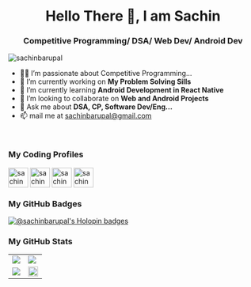 <h1 align="center">Hello There 👋, I am Sachin</h1>
<h3 align="center">Competitive Programming/ DSA/ Web Dev/ Android Dev</h3>

<p align="left"> <img src="https://komarev.com/ghpvc/?username=sachinbarupal&label=Profile%20views&color=0e75b6&style=flat" alt="sachinbarupal" /> </p>

- 👨‍💻 I’m passionate about Competitive Programming...
- 🔭 I’m currently working on **My Problem Solving Sills**
- 🌱 I’m currently learning **Android Development in React Native**
- 👯 I’m looking to collaborate on **Web and Android Projects**
- 💬 Ask me about **DSA, CP, Software Dev/Eng...**
- 📫 mail me at sachinbarupal@gmail.com

<br/>

### My Coding Profiles
<p align="left">
<a href="https://www.leetcode.com/sachinbarupal" target="blank"><img align="center" src="https://raw.githubusercontent.com/rahuldkjain/github-profile-readme-generator/master/src/images/icons/Social/leet-code.svg" alt="sachinbarupal" height="40" width="40" /></a>
<a href="https://codeforces.com/profile/sachinbarupal" target="blank"><img align="center" src="https://codeforces.org/s/35349/images/codeforces-sponsored-by-ton.png" alt="sachinbarupal" height="40" width="auto" /></a>                         
<a href="https://www.codechef.com/users/sachinbarupal" target="blank"><img align="center" src="https://cdn.codechef.com/images/cc-logo.svg" alt="sachinbarupal" height="40" width="auto" /></a>
<a href="https://auth.geeksforgeeks.org/user/sachinbarupal" target="blank"><img align="center" src="https://raw.githubusercontent.com/rahuldkjain/github-profile-readme-generator/master/src/images/icons/Social/geeks-for-geeks.svg" alt="sachinbarupal" height="40" width="40" /></a>
</p>


### My GitHub Badges

[![@sachinbarupal's Holopin badges](https://holopin.me/sachinbarupal)](https://holopin.io/@sachinbarupal)

### My GitHub Stats

<table>
    <tr>
        <td>
            <img src="https://github-profile-trophy.vercel.app/?username=sachinbarupal&row=1&column=4&no-bg=true"/>
        </td>
        <td>
            <img src="https://github-readme-streak-stats.herokuapp.com/?user=sachinbarupal"/>
        </td> 
    </tr>
    <tr>
        <td>
            <img src="https://github-readme-stats.vercel.app/api?username=sachinbarupal&count_private=true&show_icons=true&theme=tokyonight"/>
        </td>
        <td>
            <img src="https://github-readme-stats.vercel.app/api/top-langs/?username=sachinbarupal&langs_count=10&layout=compact&hide=php,scss,css,html,batchfile,gherkin,freemarker,xslt,tsql,ruby" width="100%" height="50%"/>
        </td>
    </tr>
</table>

<!---
sachinbarupal/sachinbarupal is a ✨ special ✨ repository because its `README.md` (this file) appears on your GitHub profile.
You can click the Preview link to take a look at your changes.
--->
